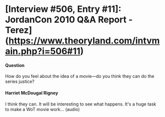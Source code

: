 # [Interview #506, Entry #11]: JordanCon 2010 Q&A Report - Terez](https://www.theoryland.com/intvmain.php?i=506#11)

#### Question

How do you feel about the idea of a movie—do you think they can do the series justice?

#### Harriet McDougal Rigney

I think they can. It will be interesting to see what happens. It's a huge task to make a WoT movie work... (audio)

